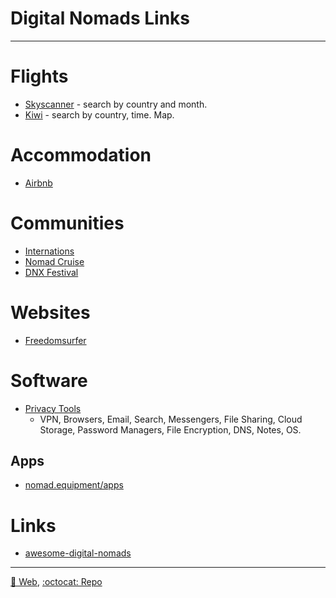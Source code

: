 # Digital Nomads Links

---

# Flights

* [Skyscanner](http://skyscanner.com/) - search by country and month.
* [Kiwi](https://www.kiwi.com) - search by country, time. Map.

# Accommodation

* [Airbnb](https://www.airbnb.com/)

# Communities

* [Internations](https://www.internations.org/)
* [Nomad Cruise](https://www.nomadcruise.com/)
* [DNX Festival](https://www.dnxfestival.com/)

# Websites

* [Freedomsurfer](https://www.freedomsurfer.com/)

# Software

* [Privacy Tools](https://www.privacytools.io/)
  * VPN, Browsers, Email, Search, Messengers, File Sharing, Cloud Storage, Password Managers, File Encryption, DNS, Notes, OS. 

## Apps

* [nomad.equipment/apps](http://nomad.equipment/apps/)


# Links

* [awesome-digital-nomads](https://github.com/cbovis/awesome-digital-nomads)

---
[🔗 Web](https://intershore.github.io/digital-nomads/), [:octocat: Repo](https://github.com/intershore/digital-nomads/)
